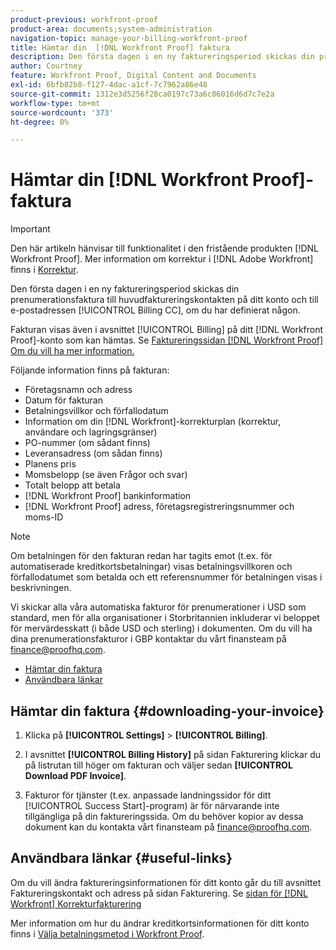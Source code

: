 ```yaml
---
product-previous: workfront-proof
product-area: documents;system-administration
navigation-topic: manage-your-billing-workfront-proof
title: Hämtar din  [!DNL Workfront Proof] faktura
description: Den första dagen i en ny faktureringsperiod skickas din prenumerationsfaktura till huvudkontakten på ditt konto och till e-postadressen för faktureringskopia, om du har definierat någon.
author: Courtney
feature: Workfront Proof, Digital Content and Documents
exl-id: 6bfb82b8-f127-4dac-a1cf-7c7962a86e48
source-git-commit: 1312e3d5256f28ca0197c73a6c06016d6d7c7e2a
workflow-type: tm+mt
source-wordcount: '373'
ht-degree: 0%

---
```


# Hämtar din [!DNL Workfront Proof]-faktura

>[!IMPORTANT]
>
>Den här artikeln hänvisar till funktionalitet i den fristående produkten [!DNL Workfront Proof]. Mer information om korrektur i [!DNL Adobe Workfront] finns i [Korrektur](../../../review-and-approve-work/proofing/proofing.md).

Den första dagen i en ny faktureringsperiod skickas din prenumerationsfaktura till huvudfaktureringskontakten på ditt konto och till e-postadressen [!UICONTROL Billing CC], om du har definierat någon.

Fakturan visas även i avsnittet [!UICONTROL Billing] på ditt [!DNL Workfront Proof]-konto som kan hämtas. Se [Faktureringssidan [!DNL Workfront Proof] Om du vill ha mer information.](../../../workfront-proof/wp-billingsettings/manage-your-billing/wp-billing-page.md)

Följande information finns på fakturan:

* Företagsnamn och adress
* Datum för fakturan
* Betalningsvillkor och förfallodatum
* Information om din [!DNL Workfront]-korrekturplan (korrektur, användare och lagringsgränser)
* PO-nummer (om sådant finns)
* Leveransadress (om sådan finns)
* Planens pris
* Momsbelopp (se även Frågor och svar)
* Totalt belopp att betala
* [!DNL Workfront Proof] bankinformation
* [!DNL Workfront Proof] adress, företagsregistreringsnummer och moms-ID

>[!NOTE]
>
> Om betalningen för den fakturan redan har tagits emot (t.ex. för automatiserade kreditkortsbetalningar) visas betalningsvillkoren och förfallodatumet som betalda och ett referensnummer för betalningen visas i beskrivningen.

Vi skickar alla våra automatiska fakturor för prenumerationer i USD som standard, men för alla organisationer i Storbritannien inkluderar vi beloppet för mervärdesskatt (i både USD och sterling) i dokumenten. Om du vill ha dina prenumerationsfakturor i GBP kontaktar du vårt finansteam på [finance@proofhq.com](mailto:finance@proofhq.com).

* [Hämtar din faktura](#downloading-your-invoice)
* [Användbara länkar](#useful-links)

## Hämtar din faktura {#downloading-your-invoice}

1. Klicka på **[!UICONTROL Settings]** > **[!UICONTROL Billing]**.

1. I avsnittet **[!UICONTROL Billing History]** på sidan Fakturering klickar du på listrutan till höger om fakturan och väljer sedan **[!UICONTROL Download PDF Invoice]**.

1. Fakturor för tjänster (t.ex. anpassade landningssidor för ditt [!UICONTROL Success Start]-program) är för närvarande inte tillgängliga på din faktureringssida. Om du behöver kopior av dessa dokument kan du kontakta vårt finansteam på finance@proofhq.com.

## Användbara länkar {#useful-links}

Om du vill ändra faktureringsinformationen för ditt konto går du till avsnittet Faktureringskontakt och adress på sidan Fakturering. Se [sidan för  [!DNL Workfront] Korrekturfakturering](../../../workfront-proof/wp-billingsettings/manage-your-billing/wp-billing-page.md)

Mer information om hur du ändrar kreditkortsinformationen för ditt konto finns i [Välja betalningsmetod i Workfront Proof](../../../workfront-proof/wp-billingsettings/manage-your-billing/choose-payment-method-in-wp.md).

<!--For the detailed information on payments and invoicing, see [Account Payment in Workfront Proof](../../../workfront-proof/wp-billingsettings/manage-your-billing/acct-payment-in-wp.md). -->
